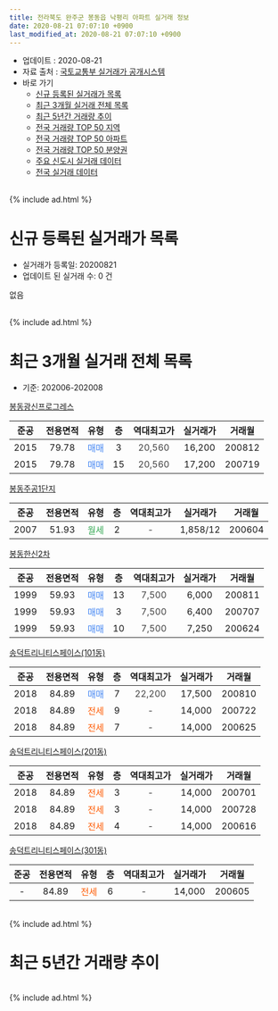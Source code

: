 ```yaml
---
title: 전라북도 완주군 봉동읍 낙평리 아파트 실거래 정보
date: 2020-08-21 07:07:10 +0900
last_modified_at: 2020-08-21 07:07:10 +0900
---
```


* 업데이트 : 2020-08-21
* 자료 출처 : [국토교통부 실거래가 공개시스템](http://rt.molit.go.kr)
* 바로 가기
    * [신규 등록된 실거래가 목록](#신규-등록된-실거래가-목록)
    * [최근 3개월 실거래 전체 목록](#최근-3개월-실거래-전체-목록)
    * [최근 5년간 거래량 추이](#최근-5년간-거래량-추이)
    * [전국 거래량 TOP 50 지역](https://inasie.github.io/apt-trade-info/최근-3개월-전국에서-가장-거래가-많이-발생한-지역)
    * [전국 거래량 TOP 50 아파트](https://inasie.github.io/apt-trade-info/최근-3개월-전국에서-가장-거래가-많이-발생한-아파트)
    * [전국 거래량 TOP 50 분양권](https://inasie.github.io/apt-trade-info/최근-3개월-전국에서-가장-거래가-많이-발생한-분양권)
    * [주요 신도시 실거래 데이터](https://inasie.github.io/apt-trade-info/주요-신도시)
    * [전국 실거래 데이터](https://inasie.github.io/apt-trade-info/전국)
<br>
{% include ad.html %}
<br>

# 신규 등록된 실거래가 목록
* 실거래가 등록일: 20200821
* 업데이트 된 실거래 수: 0 건

없음

<br>
{% include ad.html %}
<br>

# 최근 3개월 실거래 전체 목록
* 기준: 202006-202008


[봉동광신프로그레스](https://search.naver.com/search.naver?query=%EC%A0%84%EB%9D%BC%EB%B6%81%EB%8F%84+%EC%99%84%EC%A3%BC%EA%B5%B0+%EB%B4%89%EB%8F%99%EC%9D%8D+%EB%82%99%ED%8F%89%EB%A6%AC+%EB%B4%89%EB%8F%99%EA%B4%91%EC%8B%A0%ED%94%84%EB%A1%9C%EA%B7%B8%EB%A0%88%EC%8A%A4)

|준공|전용면적|유형|층|역대최고가|실거래가|거래월|
|:---:|:---:|:---:|:---:|:---:|:---:|:---:|
|2015|79.78|<span style="color:#4285f3">매매</span>|3|<span style="color:#444444">20,560</span>|16,200|200812|
|2015|79.78|<span style="color:#4285f3">매매</span>|15|<span style="color:#444444">20,560</span>|17,200|200719|

[봉동주공1단지](https://search.naver.com/search.naver?query=%EC%A0%84%EB%9D%BC%EB%B6%81%EB%8F%84+%EC%99%84%EC%A3%BC%EA%B5%B0+%EB%B4%89%EB%8F%99%EC%9D%8D+%EB%82%99%ED%8F%89%EB%A6%AC+%EB%B4%89%EB%8F%99%EC%A3%BC%EA%B3%B51%EB%8B%A8%EC%A7%80)

|준공|전용면적|유형|층|역대최고가|실거래가|거래월|
|:---:|:---:|:---:|:---:|:---:|:---:|:---:|
|2007|51.93|<span style="color:#34a853">월세</span>|2|<span style="color:#444444">-</span>|1,858/12|200604|

[봉동한신2차](https://search.naver.com/search.naver?query=%EC%A0%84%EB%9D%BC%EB%B6%81%EB%8F%84+%EC%99%84%EC%A3%BC%EA%B5%B0+%EB%B4%89%EB%8F%99%EC%9D%8D+%EB%82%99%ED%8F%89%EB%A6%AC+%EB%B4%89%EB%8F%99%ED%95%9C%EC%8B%A02%EC%B0%A8)

|준공|전용면적|유형|층|역대최고가|실거래가|거래월|
|:---:|:---:|:---:|:---:|:---:|:---:|:---:|
|1999|59.93|<span style="color:#4285f3">매매</span>|13|<span style="color:#444444">7,500</span>|6,000|200811|
|1999|59.93|<span style="color:#4285f3">매매</span>|3|<span style="color:#444444">7,500</span>|6,400|200707|
|1999|59.93|<span style="color:#4285f3">매매</span>|10|<span style="color:#444444">7,500</span>|7,250|200624|

[송덕트리니티스페이스(101동)](https://search.naver.com/search.naver?query=%EC%A0%84%EB%9D%BC%EB%B6%81%EB%8F%84+%EC%99%84%EC%A3%BC%EA%B5%B0+%EB%B4%89%EB%8F%99%EC%9D%8D+%EB%82%99%ED%8F%89%EB%A6%AC+%EC%86%A1%EB%8D%95%ED%8A%B8%EB%A6%AC%EB%8B%88%ED%8B%B0%EC%8A%A4%ED%8E%98%EC%9D%B4%EC%8A%A4%28101%EB%8F%99%29)

|준공|전용면적|유형|층|역대최고가|실거래가|거래월|
|:---:|:---:|:---:|:---:|:---:|:---:|:---:|
|2018|84.89|<span style="color:#4285f3">매매</span>|7|<span style="color:#444444">22,200</span>|17,500|200810|
|2018|84.89|<span style="color:#ff5a00">전세</span>|9|<span style="color:#444444">-</span>|14,000|200722|
|2018|84.89|<span style="color:#ff5a00">전세</span>|7|<span style="color:#444444">-</span>|14,000|200625|

[송덕트리니티스페이스(201동)](https://search.naver.com/search.naver?query=%EC%A0%84%EB%9D%BC%EB%B6%81%EB%8F%84+%EC%99%84%EC%A3%BC%EA%B5%B0+%EB%B4%89%EB%8F%99%EC%9D%8D+%EB%82%99%ED%8F%89%EB%A6%AC+%EC%86%A1%EB%8D%95%ED%8A%B8%EB%A6%AC%EB%8B%88%ED%8B%B0%EC%8A%A4%ED%8E%98%EC%9D%B4%EC%8A%A4%28201%EB%8F%99%29)

|준공|전용면적|유형|층|역대최고가|실거래가|거래월|
|:---:|:---:|:---:|:---:|:---:|:---:|:---:|
|2018|84.89|<span style="color:#ff5a00">전세</span>|3|<span style="color:#444444">-</span>|14,000|200701|
|2018|84.89|<span style="color:#ff5a00">전세</span>|3|<span style="color:#444444">-</span>|14,000|200728|
|2018|84.89|<span style="color:#ff5a00">전세</span>|4|<span style="color:#444444">-</span>|14,000|200616|

[송덕트리니티스페이스(301동)](https://search.naver.com/search.naver?query=%EC%A0%84%EB%9D%BC%EB%B6%81%EB%8F%84+%EC%99%84%EC%A3%BC%EA%B5%B0+%EB%B4%89%EB%8F%99%EC%9D%8D+%EB%82%99%ED%8F%89%EB%A6%AC+%EC%86%A1%EB%8D%95%ED%8A%B8%EB%A6%AC%EB%8B%88%ED%8B%B0%EC%8A%A4%ED%8E%98%EC%9D%B4%EC%8A%A4%28301%EB%8F%99%29)

|준공|전용면적|유형|층|역대최고가|실거래가|거래월|
|:---:|:---:|:---:|:---:|:---:|:---:|:---:|
|-|84.89|<span style="color:#ff5a00">전세</span>|6|<span style="color:#444444">-</span>|14,000|200605|


<br>
{% include ad.html %}
<br>

# 최근 5년간 거래량 추이


<div style="width:100%;">
    <canvas id="deal_progress" height="200"></canvas>
</div>

<script>
new Chart(document.getElementById("deal_progress"), {
    type: 'line',
    data: {
        labels: ['201508','201509','201510','201511','201512','201601','201602','201603','201604','201605','201606','201607','201608','201609','201610','201611','201612','201701','201702','201703','201704','201705','201706','201707','201708','201709','201710','201711','201712','201801','201802','201803','201804','201805','201806','201807','201808','201809','201810','201811','201812','201901','201902','201903','201904','201905','201906','201907','201908','201909','201910','201911','201912','202001','202002','202003','202004','202005','202006','202007','202008'],
        datasets: [{
            label: '매매',
            pointRadius: 1,
            data: [0, 2, 1, 2, 4, 5, 12, 18, 13, 19, 13, 11, 17, 14, 16, 4, 16, 5, 3, 4, 1, 2, 1, 1, 0, 1, 0, 4, 0, 2, 3, 4, 5, 4, 2, 9, 5, 2, 9, 5, 4, 4, 3, 11, 2, 3, 3, 4, 3, 4, 2, 3, 3, 2, 3, 2, 2, 4, 1, 2, 3],
            borderColor: "rgba(255, 201, 14, 1)",
            backgroundColor: "rgba(255, 201, 14, 0.5)",
            fill: false,
            lineTension: 0
        },{
            label: '전월세',
            pointRadius: 1,
            data: [2, 3, 5, 8, 14, 8, 3, 9, 3, 4, 3, 4, 12, 7, 3, 5, 3, 5, 3, 5, 2, 4, 2, 4, 7, 2, 3, 5, 13, 6, 6, 10, 9, 8, 3, 7, 12, 2, 5, 3, 3, 1, 6, 6, 4, 4, 7, 3, 12, 3, 3, 5, 5, 8, 9, 7, 7, 6, 4, 3, 0],
            borderColor: "rgba(0, 141, 185, 1)",
            backgroundColor: "rgba(0, 141, 185, 0.5)",
            fill: false,
            lineTension: 0
        }
        ]
    },
    options: {
        responsive: true,
        title: {
            display: false
        },
        tooltips: {
            mode: 'index',
            intersect: false
        },
        hover: {
            mode: 'nearest',
            intersect: true
        },
        scales: {
            xAxes: [{
                display: true,
                scaleLabel: {
                    display: true,
                    labelString: '년/월'
                }
            }],
            yAxes: [{
                display: true,
                ticks: {
                    suggestedMin: 0,
                },
                scaleLabel: {
                    display: true,
                    labelString: '실거래 수'
                }
            }]
        }
    }
});

</script>


<br>
{% include ad.html %}
<br>

